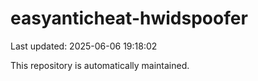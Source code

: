 # easyanticheat-hwidspoofer

Last updated: 2025-06-06 19:18:02

This repository is automatically maintained.
